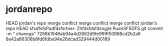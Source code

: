 # jordanrepo
HEAD
jordan's repo
merge conflict 
merge conflict 
merge conflict
jordan's repo HEAD
sfsdfsfsPadfdsfsrtner: Zhfdsfdsfdsngjie RuanSFSDFS
git commit -m " chanegs" 
7268b1946ab94a4d2662d9fe999f50868cd2b2a6
6e42a86306b8fd6fdbe94e26dcad329444d00189
